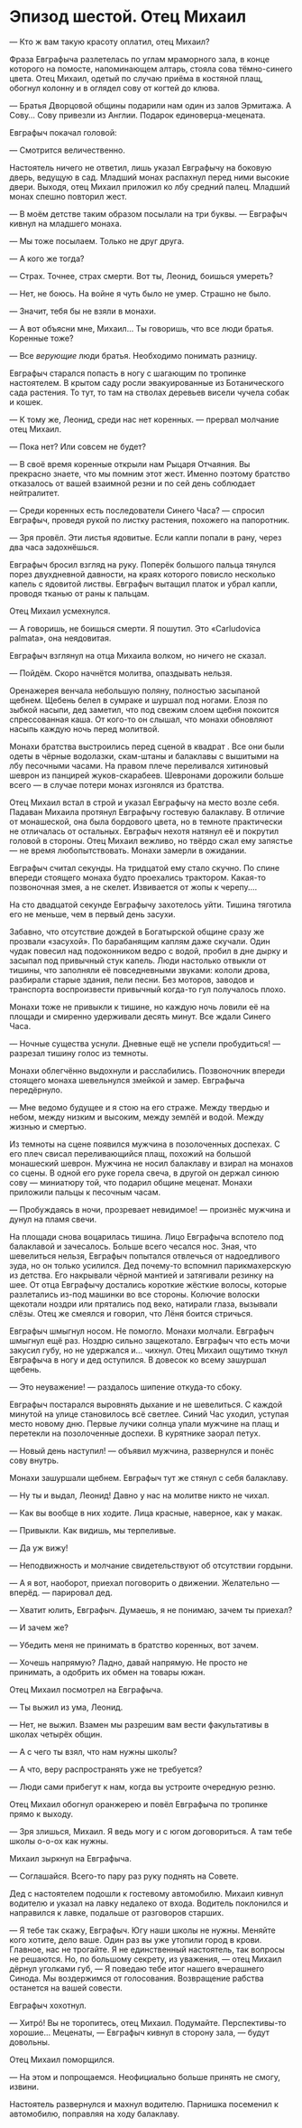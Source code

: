 
# Эпизод шестой. Отец Михаил

— Кто ж вам такую красоту оплатил, отец Михаил?

Фраза Евграфыча разлетелась по углам мраморного зала, в конце которого на помосте, напоминающем алтарь, стояла сова тёмно-синего цвета. Отец Михаил, одетый по случаю приёма в костяной плащ, обогнул колонну и в оглядел сову от когтей до клюва.

— Братья Дворцовой общины подарили нам один из залов Эрмитажа. А Сову… Сову привезли из Англии. Подарок единоверца-мецената.

Евграфыч покачал головой:

— Смотрится величественно.

Настоятель ничего не ответил, лишь указал Евграфычу на боковую дверь, ведущую в сад. Младший монах распахнул перед ними высокие двери. Выходя, отец Михаил приложил ко лбу средний палец. Младший монах спешно повторил жест.

— В моём детстве таким образом посылали на три буквы. — Евграфыч кивнул на младшего монаха.

— Мы тоже посылаем. Только не друг друга.

— А кого же тогда?

— Страх. Точнее, страх смерти. Вот ты, Леонид, боишься умереть?

— Нет, не боюсь. На войне я чуть было не умер. Страшно не было.

— Значит, тебя бы не взяли в монахи.

— А вот объясни мне, Михаил… Ты говоришь, что все люди братья. Коренные тоже?

— Все _верующие_ люди братья. Необходимо понимать разницу.

Евграфыч старался попасть в ногу с шагающим по тропинке настоятелем. В крытом саду росли эвакуированные из Ботанического сада растения. То тут, то там на стволах деревьев висели чучела собак и кошек.

— К тому же, Леонид, среди нас нет коренных. — прервал молчание отец Михаил.

— Пока нет? Или совсем не будет?

— В своё время коренные открыли нам Рыцаря Отчаяния. Вы прекрасно знаете, что мы помним этот жест. Именно поэтому братство отказалось от вашей взаимной резни и по сей день соблюдает нейтралитет.

— Среди коренных есть последователи Синего Часа? — спросил Евграфыч, проведя рукой по листку растения, похожего на папоротник.

— Зря провёл. Эти листья ядовитые. Если капли попали в рану, через два часа задохнёшься.

Евграфыч бросил взгляд на руку. Поперёк большого пальца тянулся порез двухдневной давности, на краях которого повисло несколько капель с ядовитой листвы. Евграфыч вытащил платок и убрал капли, проводя тканью от раны к пальцам.

Отец Михаил усмехнулся.

— А говоришь, не боишься смерти. Я пошутил. Это «Carludovica palmata», она неядовитая.

Евграфыч взглянул на отца Михаила волком, но ничего не сказал.

— Пойдём. Скоро начнётся молитва, опаздывать нельзя.

Оренажерея венчала небольшую поляну, полностью засыпаной щебнем. Щебень белел в сумраке и шуршал под ногами. Елозя по зыбкой насыпи, дед заметил, что под свежим слоем щебня покоится спрессованная каша. От кого-то он слышал, что монахи обновляют насыпь каждую ночь перед молитвой. 

Монахи братства выстроились перед сценой в квадрат . Все они были одеты в чёрные водолазки, скам-штаны и балаклавы с вышитыми на лбу песочными часами. На правом плече переливался хитиновый шеврон из панцирей жуков-скарабеев. Шевронами дорожили больше всего — в случае потери монах изгонялся из братства.

Отец Михаил встал в строй и указал Евграфычу на место возле себя. Падаван Михаила протянул Евграфычу гостевую балаклаву. В отличие от монашеской, она была бордового цвета, но в темноте практически не отличалась от остальных. Евграфыч нехотя натянул её и покрутил головой в стороны. Отец Михаил вежливо, но твёрдо сжал ему запястье — не время любопытствовать. Монахи замерли в ожидании.

Евграфыч считал секунды. На тридцатой ему стало скучно. По спине впереди стоящего монаха будто проехались трактором. Какая-то позвоночная змея, а не скелет. Извивается от жопы к черепу.…

На сто двадцатой секунде Евграфычу захотелось уйти. Тишина тяготила его не меньше, чем в первый день засухи.

Забавно, что отсутствие дождей в Богатырской общине сразу же прозвали «засухой». По барабанящим каплям даже скучали. Один чудак повесил над подоконником ведро с водой, пробил в дне дырку и засыпал под привычный стук капель. Люди настолько отвыкли от тишины, что заполняли её повседневными звуками: кололи дрова, разбирали старые здания, пели песни. Без моторов, заводов и транспорта воспроизвести привычный когда-то гул получалось плохо.

Монахи тоже не привыкли к тишине, но каждую ночь ловили её на площади и смиренно удерживали десять минут. Все ждали Синего Часа.

— Ночные существа уснули. Дневные ещё не успели пробудиться! — разрезал тишину голос из темноты. 

Монахи облегчённо выдохнули и расслабились. Позвоночник впереди стоящего монаха шевельнулся змейкой и замер. Евграфыча передёрнуло.

— Мне ведомо будущее и я стою на его страже. Между твердью и небом, между низким и высоким, между землёй и водой. Между жизнью и смертью.

Из темноты на сцене появился мужчина в позолоченных доспехах. С его плеч свисал переливающийся плащ, похожий на большой  монашеский шеврон. Мужчина не носил балаклаву и взирал на монахов со сцены. В одной его руке горела свеча, в другой он держал синюю сову — миниатюру той, что подарил общине меценат. Монахи приложили пальцы к песочным часам.

— Пробуждаясь в ночи, прозревает невидимое! — произнёс мужчина и дунул на пламя свечи.

На площади снова воцарилась тишина. Лицо Евграфыча вспотело под балаклавой и зачесалось. Больше всего чесался нос. Зная, что шевелиться нельзя, Евграфыч попытался отвлечься от надоедливого зуда, но он только усилился. Дед почему-то вспомнил парикмахерскую из детства. Его накрывали чёрной мантией и затягивали резинку на шее. От отца Евграфычу достались короткие жёсткие волосы, которые разлетались из-под машинки во все стороны. Колючие волоски щекотали ноздри или прятались под веко, натирали глаза, вызывали слёзы. Отец же смеялся и говорил, что Лёня боится стричься.

Евграфыч шмыгнул носом. Не помогло. Монахи молчали. Евграфыч шмыгнул ещё раз. Ноздрю сильно защекотало. Евграфыч что есть мочи закусил губу, но не удержался и… чихнул. Отец Михаил ощутимо ткнул Евграфыча в ногу и дед оступился. В довесок ко всему зашуршал щебень.

— Это неуважение! — раздалось шипение откуда-то сбоку.

Евграфыч постарался выровнять дыхание и не шевелиться. С каждой минутой на улице становилось всё светлее. Синий Час уходил, уступая место новому дню. Первые лучики солнца упали мужчине на плащ и перетекли на позолоченные доспехи. В курятнике заорал петух.

— Новый день наступил! — объявил мужчина, развернулся и понёс сову внутрь. 

Монахи зашуршали щебнем. Евграфыч тут же стянул с себя балаклаву.

— Ну ты и выдал, Леонид! Давно у нас на молитве никто не чихал.

— Как вы вообще в них ходите. Лица красные, наверное, как у макак.

— Привыкли. Как видишь, мы терпеливые.

— Да уж вижу!

— Неподвижность и молчание свидетельствуют об отсутствии гордыни.

— А я вот, наоборот, приехал поговорить о движении. Желательно — вперёд. — парировал дед.

— Хватит юлить, Евграфыч. Думаешь, я не понимаю, зачем ты приехал?

— И зачем же?

— Убедить меня не принимать в братство коренных, вот зачем.

— Хочешь напрямую? Ладно, давай напрямую. Не просто не принимать, а одобрить их обмен на товары южан.

Отец Михаил посмотрел на Евграфыча.

— Ты выжил из ума, Леонид.

— Нет, не выжил. Взамен мы разрешим вам вести факультативы в школах четырёх общин.

— А с чего ты взял, что нам нужны школы?

— А что, веру распространять уже не требуется?

— Люди сами прибегут к нам, когда вы устроите очередную резню.

Отец Михаил обогнул оранжерею и повёл Евграфыча по тропинке прямо к выходу.

— Зря злишься, Михаил. Я ведь могу и с югом договориться. А там тебе школы о-о-ох как нужны.

Михаил зыркнул на Евграфыча.

— Соглашайся. Всего-то пару раз руку поднять на Совете.

Дед с настоятелем подошли к гостевому автомобилю. Михаил кивнул водителю и указал на лавку недалеко от входа. Водитель поклонился и направился к лавке, подальше от разговоров старших.

— Я тебе так скажу, Евграфыч. Югу наши школы не нужны. Меняйте кого хотите, дело ваше. Один раз вы уже утопили город в крови. Главное, нас не трогайте. Я не единственный настоятель, так вопросы не решаются. Но, по большому секрету, из уважения, — отец Михаил дёрнул уголками губ, — Я поведаю тебе итог нашего вчерашнего Синода. Мы воздержимся от голосования. Возвращение рабства останется на вашей совести.

Евграфыч хохотнул.

— Хитрó! Вы не торопитесь, отец Михаил. Подумайте. Перспективы-то хорошие… Меценаты, — Евграфыч кивнул в сторону зала, — будут довольны.

Отец Михаил поморщился.

— На этом и попрощаемся. Неофициально больше принять не смогу, извини.

Настоятель развернулся и махнул водителю. Парнишка посеменил к автомобилю, поправляя на ходу балаклаву.

